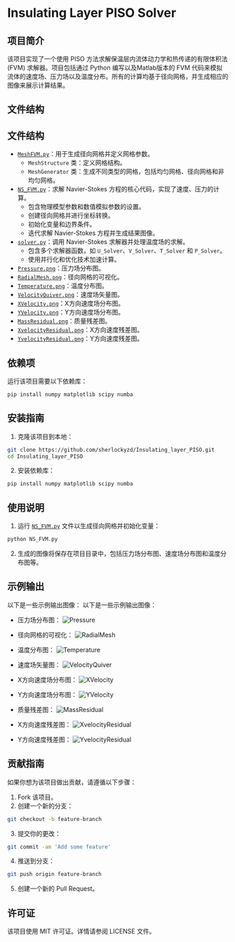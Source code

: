 # Insulating Layer PISO Solver

## 项目简介

该项目实现了一个使用 PISO 方法求解保温层内流体动力学和热传递的有限体积法 (FVM) 求解器。项目包括通过 Python 编写以及Matlab版本的 FVM 代码来模拟流体的速度场、压力场以及温度分布。所有的计算均基于径向网格，并生成相应的图像来展示计算结果。

## 文件结构

## 文件结构

- [`MeshFVM.py`](./MeshFVM.py)：用于生成径向网格并定义网格参数。
  - `MeshStructure` 类：定义网格结构。
  - `MeshGenerator` 类：生成不同类型的网格，包括均匀网格、径向网格和非均匀网格。
- [`NS_FVM.py`](./NS_FVM.py)：求解 Navier-Stokes 方程的核心代码，实现了速度、压力的计算。
  - 包含物理模型参数和数值模拟参数的设置。
  - 创建径向网格并进行坐标转换。
  - 初始化变量和边界条件。
  - 迭代求解 Navier-Stokes 方程并生成结果图像。
- [`solver.py`](./solver.py)：调用 Navier-Stokes 求解器并处理温度场的求解。
  - 包含多个求解器函数，如 `U_Solver`、`V_Solver`、`T_Solver` 和 `P_Solver`。
  - 使用并行化和优化技术加速计算。
- [`Pressure.png`](./Pressure.png)：压力场分布图。
- [`RadialMesh.png`](./RadialMesh.png)：径向网格的可视化。
- [`Temperature.png`](./Temperature.png)：温度分布图。
- [`VelocityQuiver.png`](./VelocityQuiver.png)：速度场矢量图。
- [`XVelocity.png`](./XVelocity.png)：X方向速度场分布图。
- [`YVelocity.png`](./YVelocity.png)：Y方向速度场分布图。
- [`MassResidual.png`](./MassResidual.png)：质量残差图。
- [`XvelocityResidual.png`](./XvelocityResidual.png)：X方向速度残差图。
- [`YvelocityResidual.png`](./YvelocityResidual.png)：Y方向速度残差图。


## 依赖项

运行该项目需要以下依赖库：

```bash
pip install numpy matplotlib scipy numba
```

## 安装指南

1. 克隆该项目到本地：

```bash
git clone https://github.com/sherlockyzd/Insulating_layer_PISO.git
cd Insulating_layer_PISO
```

2. 安装依赖库：

```bash
pip install numpy matplotlib scipy numba
```

## 使用说明

1. 运行 [`NS_FVM.py`](./NS_FVM.py) 文件以生成径向网格并初始化变量：

```bash
python NS_FVM.py
```

2. 生成的图像将保存在项目目录中，包括压力场分布图、速度场分布图和温度分布图等。

## 示例输出

以下是一些示例输出图像：
以下是一些示例输出图像：

- 压力场分布图：
  ![Pressure](./Pressure.png)
  
- 径向网格的可视化：
  ![RadialMesh](./RadialMesh.png)
  
- 温度分布图：
  ![Temperature](./Temperature.png)
  
- 速度场矢量图：
  ![VelocityQuiver](./VelocityQuiver.png)
  
- X方向速度场分布图：
  ![XVelocity](./XVelocity.png)
  
- Y方向速度场分布图：
  ![YVelocity](./YVelocity.png)
  
- 质量残差图：
  ![MassResidual](./MassResidual.png)
  
- X方向速度残差图：
  ![XvelocityResidual](./XvelocityResidual.png)
  
- Y方向速度残差图：
  ![YvelocityResidual](./YvelocityResidual.png)

## 贡献指南

如果你想为该项目做出贡献，请遵循以下步骤：

1. Fork 该项目。
2. 创建一个新的分支：

```bash
git checkout -b feature-branch
```

3. 提交你的更改：

```bash
git commit -am 'Add some feature'
```

4. 推送到分支：

```bash
git push origin feature-branch
```

5. 创建一个新的 Pull Request。

## 许可证

该项目使用 MIT 许可证。详情请参阅 LICENSE 文件。
